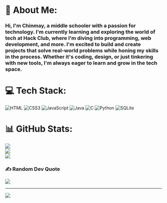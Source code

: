 # 💫 About Me:
### Hi, I'm Chinmay, a middle schooler with a passion for technology. I'm currently learning and exploring the world of tech at Hack Club, where I'm diving into programming, web development, and more. I'm excited to build and create projects that solve real-world problems while honing my skills in the process. Whether it's coding, design, or just tinkering with new tools, I'm always eager to learn and grow in the tech space.<br>


# 💻 Tech Stack:
![HTML](https://img.shields.io/badge/html5-%23E34F26.svg?style=for-the-badge&logo=html5&logoColor=white) ![CSS3](https://img.shields.io/badge/css3-%231572B6.svg?style=for-the-badge&logo=css3&logoColor=white) ![JavaScript](https://img.shields.io/badge/javascript-%23323330.svg?style=for-the-badge&logo=javascript&logoColor=%23F7DF1E) ![Java](https://img.shields.io/badge/java-%23ED8B00.svg?style=for-the-badge&logo=openjdk&logoColor=white) ![C](https://img.shields.io/badge/c-%2300599C.svg?style=for-the-badge&logo=c&logoColor=white) ![Python](https://img.shields.io/badge/python-3670A0?style=for-the-badge&logo=python&logoColor=ffdd54) ![SQLite](https://img.shields.io/badge/sqlite-%2307405e.svg?style=for-the-badge&logo=sqlite&logoColor=white)
# 📊 GitHub Stats:
![](https://github-readme-stats.vercel.app/api?username=chinmay4c&theme=dark&hide_border=false&include_all_commits=true&count_private=false)<br/>
![](https://github-readme-streak-stats.herokuapp.com/?user=chinmay4c&theme=dark&hide_border=false)<br/>
![](https://github-readme-stats.vercel.app/api/top-langs/?username=chinmay4c&theme=dark&hide_border=false&include_all_commits=true&count_private=false&layout=compact)

### ✍️ Random Dev Quote
![](https://quotes-github-readme.vercel.app/api?type=horizontal&theme=radical)

---
[![](https://visitcount.itsvg.in/api?id=chinmay4c&label=Profile%20Views&color=9&icon=5&pretty=false)](https://visitcount.itsvg.in)
